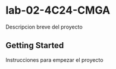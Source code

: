 # lab-02-4C24-CMGA

Descripcion breve del proyecto

## Getting Started

Instrucciones para empezar el proyecto
